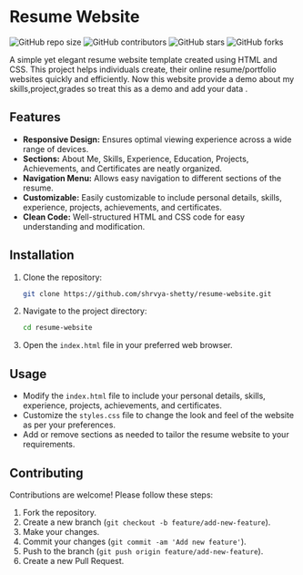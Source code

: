 # Resume Website


![GitHub repo size](https://img.shields.io/github/repo-size/shrvya-shetty/resume-website)
![GitHub contributors](https://img.shields.io/github/contributors/shrvya-shetty/resume-website)
![GitHub stars](https://img.shields.io/github/stars/shrvya-shetty/resume-website?style=social)
![GitHub forks](https://img.shields.io/github/forks/shrvya-shetty/resume-website?style=social)

A simple yet elegant resume website template created using HTML and CSS. This project helps individuals create,  their online resume/portfolio websites quickly and efficiently.
Now this website provide a demo about my skills,project,grades so treat this as a demo and add your data .

## Features

- **Responsive Design:** Ensures optimal viewing experience across a wide range of devices.
- **Sections:** About Me, Skills, Experience, Education, Projects, Achievements, and Certificates are neatly organized.
- **Navigation Menu:** Allows easy navigation to different sections of the resume.
- **Customizable:** Easily customizable to include personal details, skills, experience, projects, achievements, and certificates.
- **Clean Code:** Well-structured HTML and CSS code for easy understanding and modification.

## Installation

1. Clone the repository:

    ```bash
    git clone https://github.com/shrvya-shetty/resume-website.git
    ```

2. Navigate to the project directory:

    ```bash
    cd resume-website
    ```

3. Open the `index.html` file in your preferred web browser.

## Usage

- Modify the `index.html` file to include your personal details, skills, experience, projects, achievements, and certificates.
- Customize the `styles.css` file to change the look and feel of the website as per your preferences.
- Add or remove sections as needed to tailor the resume website to your requirements.

## Contributing

Contributions are welcome! Please follow these steps:

1. Fork the repository.
2. Create a new branch (`git checkout -b feature/add-new-feature`).
3. Make your changes.
4. Commit your changes (`git commit -am 'Add new feature'`).
5. Push to the branch (`git push origin feature/add-new-feature`).
6. Create a new Pull Request.


